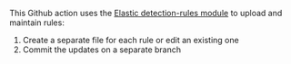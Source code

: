 This Github action uses the [Elastic detection-rules module](https://github.com/elastic/detection-rules) to upload and maintain rules:

1. Create a separate file for each rule or edit an existing one
6. Commit the updates on a separate branch